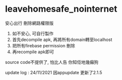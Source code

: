 # leavehomesafe_nointernet
安心出行 刪除網路權限版

1. 如不安心, 可自行製作
2. 首先decompile apk, 再將所有domain轉至localhost
3. 把所有firebase permission 刪除
4. 再recompile apk即可

source code不提供了, 怕比人告
你知佢地幾癲狗

update log :
24/11/2021 因appupdate 更新了2.1.5
